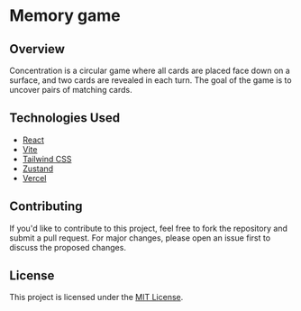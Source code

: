 # Memory game

## Overview

Concentration is a circular game where all cards are placed face down on a surface, and two cards are revealed in each turn. The goal of the game is to uncover pairs of matching cards.

## Technologies Used

- [React](https://reactjs.org/)
- [Vite](https://vitejs.dev/)
- [Tailwind CSS](https://tailwindcss.com/)
- [Zustand](https://zustand-demo.pmnd.rs/)
- [Vercel](https://vercel.com/)

## Contributing

If you'd like to contribute to this project, feel free to fork the repository and submit a pull request. For major changes, please open an issue first to discuss the proposed changes.

## License

This project is licensed under the [MIT License](LICENSE).
